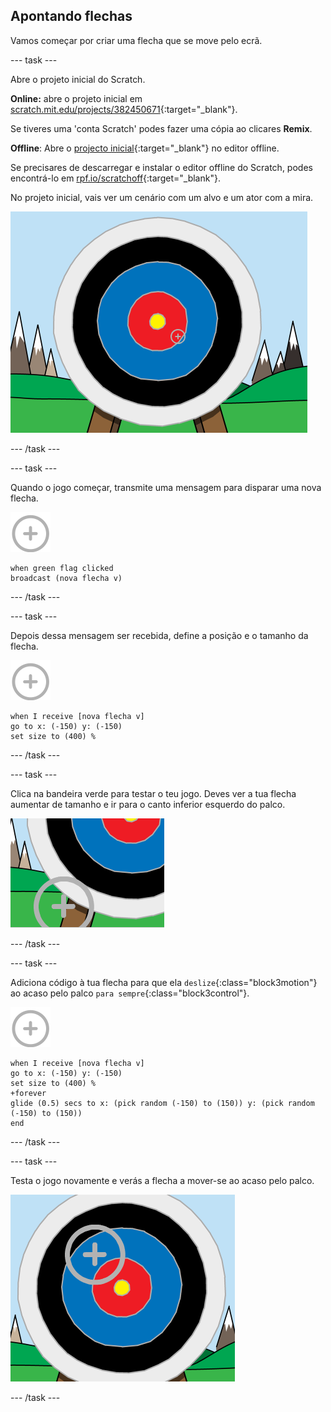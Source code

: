 ## Apontando flechas

Vamos começar por criar uma flecha que se move pelo ecrã.

--- task ---

Abre o projeto inicial do Scratch.

**Online:** abre o projeto inicial em [scratch.mit.edu/projects/382450671](https://scratch.mit.edu/projects/382450671){:target="_blank"}.

Se tiveres uma 'conta Scratch' podes fazer uma cópia ao clicares **Remix**.

**Offline**: Abre o [projecto inicial](http://rpf.io/p/pt-PT/archery-go){:target="_blank"} no editor offline.

Se precisares de descarregar e instalar o editor offline do Scratch, podes encontrá-lo em [rpf.io/scratchoff](http://rpf.io/scratchoff){:target="_blank"}.

No projeto inicial, vais ver um cenário com um alvo e um ator com a mira.

![projetos iniciais](images/archery-starter.png)

--- /task ---

--- task ---

Quando o jogo começar, transmite uma mensagem para disparar uma nova flecha.

![ator alvo](images/target-sprite.png)

```blocks3
when green flag clicked
broadcast (nova flecha v)
```

--- /task ---

--- task ---

Depois dessa mensagem ser recebida, define a posição e o tamanho da flecha.

![ator alvo](images/target-sprite.png)

```blocks3
when I receive [nova flecha v]
go to x: (-150) y: (-150)
set size to (400) %
```

--- /task ---

--- task ---

Clica na bandeira verde para testar o teu jogo. Deves ver a tua flecha aumentar de tamanho e ir para o canto inferior esquerdo do palco.

![ator alvo maior no canto inferior esquerdo do palco](images/archery-start-test.png)

--- /task ---

--- task ---

Adiciona código à tua flecha para que ela `deslize`{:class="block3motion"} ao acaso pelo palco `para sempre`{:class="block3control"}.

![ator alvo](images/target-sprite.png)

```blocks3
when I receive [nova flecha v]
go to x: (-150) y: (-150)
set size to (400) %
+forever
glide (0.5) secs to x: (pick random (-150) to (150)) y: (pick random (-150) to (150))
end
```

--- /task ---

--- task ---

Testa o jogo novamente e verás a flecha a mover-se ao acaso pelo palco.

![alvo numa posição diferente](images/archery-glide-test.png)

--- /task ---